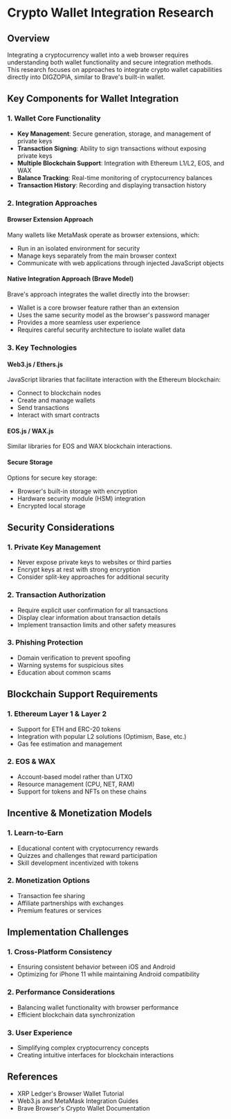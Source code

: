 # Crypto Wallet Integration Research

## Overview
Integrating a cryptocurrency wallet into a web browser requires understanding both wallet functionality and secure integration methods. This research focuses on approaches to integrate crypto wallet capabilities directly into DIGZOPIA, similar to Brave's built-in wallet.

## Key Components for Wallet Integration

### 1. Wallet Core Functionality
- **Key Management**: Secure generation, storage, and management of private keys
- **Transaction Signing**: Ability to sign transactions without exposing private keys
- **Multiple Blockchain Support**: Integration with Ethereum L1/L2, EOS, and WAX
- **Balance Tracking**: Real-time monitoring of cryptocurrency balances
- **Transaction History**: Recording and displaying transaction history

### 2. Integration Approaches

#### Browser Extension Approach
Many wallets like MetaMask operate as browser extensions, which:
- Run in an isolated environment for security
- Manage keys separately from the main browser context
- Communicate with web applications through injected JavaScript objects

#### Native Integration Approach (Brave Model)
Brave's approach integrates the wallet directly into the browser:
- Wallet is a core browser feature rather than an extension
- Uses the same security model as the browser's password manager
- Provides a more seamless user experience
- Requires careful security architecture to isolate wallet data

### 3. Key Technologies

#### Web3.js / Ethers.js
JavaScript libraries that facilitate interaction with the Ethereum blockchain:
- Connect to blockchain nodes
- Create and manage wallets
- Send transactions
- Interact with smart contracts

#### EOS.js / WAX.js
Similar libraries for EOS and WAX blockchain interactions.

#### Secure Storage
Options for secure key storage:
- Browser's built-in storage with encryption
- Hardware security module (HSM) integration
- Encrypted local storage

## Security Considerations

### 1. Private Key Management
- Never expose private keys to websites or third parties
- Encrypt keys at rest with strong encryption
- Consider split-key approaches for additional security

### 2. Transaction Authorization
- Require explicit user confirmation for all transactions
- Display clear information about transaction details
- Implement transaction limits and other safety measures

### 3. Phishing Protection
- Domain verification to prevent spoofing
- Warning systems for suspicious sites
- Education about common scams

## Blockchain Support Requirements

### 1. Ethereum Layer 1 & Layer 2
- Support for ETH and ERC-20 tokens
- Integration with popular L2 solutions (Optimism, Base, etc.)
- Gas fee estimation and management

### 2. EOS & WAX
- Account-based model rather than UTXO
- Resource management (CPU, NET, RAM)
- Support for tokens and NFTs on these chains

## Incentive & Monetization Models

### 1. Learn-to-Earn
- Educational content with cryptocurrency rewards
- Quizzes and challenges that reward participation
- Skill development incentivized with tokens

### 2. Monetization Options
- Transaction fee sharing
- Affiliate partnerships with exchanges
- Premium features or services

## Implementation Challenges

### 1. Cross-Platform Consistency
- Ensuring consistent behavior between iOS and Android
- Optimizing for iPhone 11 while maintaining Android compatibility

### 2. Performance Considerations
- Balancing wallet functionality with browser performance
- Efficient blockchain data synchronization

### 3. User Experience
- Simplifying complex cryptocurrency concepts
- Creating intuitive interfaces for blockchain interactions

## References
- XRP Ledger's Browser Wallet Tutorial
- Web3.js and MetaMask Integration Guides
- Brave Browser's Crypto Wallet Documentation

